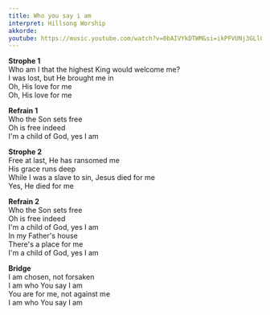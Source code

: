 ```yaml
---
title: Who you say i am
interpret: Hillsong Worship
akkorde: 
youtube: https://music.youtube.com/watch?v=0bAIVYkDTWM&si=ikPFVUNj3GLlGldi
---
```


**Strophe 1**  
Who am I that the highest King would welcome me?  
I was lost, but He brought me in  
Oh, His love for me  
Oh, His love for me  

**Refrain 1**  
Who the Son sets free  
Oh is free indeed  
I'm a child of God, yes I am  

**Strophe 2**  
Free at last, He has ransomed me  
His grace runs deep  
While I was a slave to sin, Jesus died for me  
Yes, He died for me  

**Refrain 2**  
Who the Son sets free  
Oh is free indeed  
I'm a child of God, yes I am  
In my Father's house  
There's a place for me  
I'm a child of God, yes I am  

**Bridge**  
I am chosen, not forsaken  
I am who You say I am  
You are for me, not against me  
I am who You say I am
